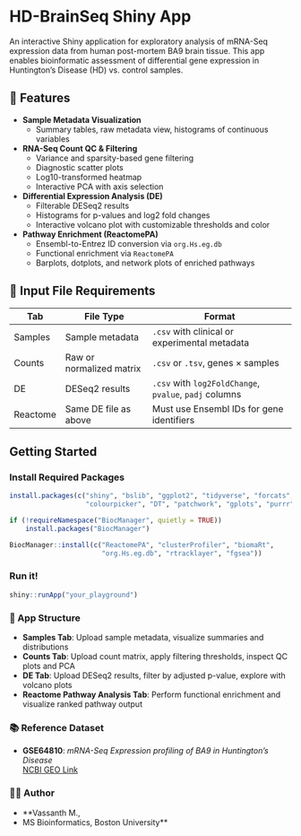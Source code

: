 # HD-BrainSeq Shiny App

An interactive Shiny application for exploratory analysis of mRNA-Seq expression data from human post-mortem BA9 brain tissue. This app enables bioinformatic assessment of differential gene expression in Huntington’s Disease (HD) vs. control samples.

## 🔬 Features

- **Sample Metadata Visualization**
  - Summary tables, raw metadata view, histograms of continuous variables
- **RNA-Seq Count QC & Filtering**
  - Variance and sparsity-based gene filtering
  - Diagnostic scatter plots
  - Log10-transformed heatmap
  - Interactive PCA with axis selection
- **Differential Expression Analysis (DE)**
  - Filterable DESeq2 results
  - Histograms for p-values and log2 fold changes
  - Interactive volcano plot with customizable thresholds and color
- **Pathway Enrichment (ReactomePA)**
  - Ensembl-to-Entrez ID conversion via `org.Hs.eg.db`
  - Functional enrichment via `ReactomePA`
  - Barplots, dotplots, and network plots of enriched pathways

## 📁 Input File Requirements

| Tab | File Type | Format |
|-----|-----------|--------|
| Samples | Sample metadata | `.csv` with clinical or experimental metadata |
| Counts | Raw or normalized matrix | `.csv` or `.tsv`, genes × samples |
| DE | DESeq2 results | `.csv` with `log2FoldChange`, `pvalue`, `padj` columns |
| Reactome | Same DE file as above | Must use Ensembl IDs for gene identifiers |

## Getting Started

### Install Required Packages

```r
install.packages(c("shiny", "bslib", "ggplot2", "tidyverse", "forcats", "dplyr",
                   "colourpicker", "DT", "patchwork", "gplots", "purrr"))

if (!requireNamespace("BiocManager", quietly = TRUE))
    install.packages("BiocManager")

BiocManager::install(c("ReactomePA", "clusterProfiler", "biomaRt",
                       "org.Hs.eg.db", "rtracklayer", "fgsea"))
```

### Run it!

```r
shiny::runApp("your_playground")
```

### 🧬 App Structure

- **Samples Tab**: Upload sample metadata, visualize summaries and distributions  
- **Counts Tab**: Upload count matrix, apply filtering thresholds, inspect QC plots and PCA  
- **DE Tab**: Upload DESeq2 results, filter by adjusted p-value, explore with volcano plots  
- **Reactome Pathway Analysis Tab**: Perform functional enrichment and visualize ranked pathway output


### 📚 Reference Dataset

- **GSE64810**: *mRNA-Seq Expression profiling of BA9 in Huntington’s Disease*  
  [NCBI GEO Link](https://www.ncbi.nlm.nih.gov/geo/query/acc.cgi?acc=GSE64810)

### 👨‍🔬 Author

- **Vassanth M.,
- MS Bioinformatics, Boston University**  
